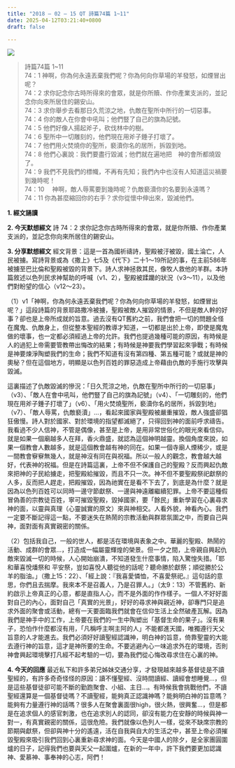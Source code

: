 ```yaml
---
title: "2018 – 02 – 15 QT 詩篇74篇 1~11"
date: 2025-04-12T03:21:40+0800
draft: false

---
```


![](/images/qt.jpg)
> 詩篇74篇 1\~11  
> 74：1 神啊，你為何永遠丟棄我們呢？你為何向你草場的羊發怒，如煙冒出呢？  
> 74：2 求你記念你古時所得來的會眾，就是你所贖、作你產業支派的，並記念你向來所居住的錫安山。  
> 74：3 求你舉步去看那日久荒涼之地，仇敵在聖所中所行的一切惡事。  
> 74：4 你的敵人在你會中吼叫；他們豎了自己的旗為記號。  
> 74：5 他們好像人揚起斧子，砍伐林中的樹。  
> 74：6 聖所中一切雕刻的，他們現在用斧子錘子打壞了。  
> 74：7 他們用火焚燒你的聖所，褻瀆你名的居所，拆毀到地。  
> 74：8 他們心裏說：我們要盡行毀滅；他們就在遍地把　神的會所都燒毀了。  
> 74：9 我們不見我們的標幟，不再有先知；我們內中也沒有人知道這災禍要到幾時呢！  
> 74：10 　神啊，敵人辱罵要到幾時呢？仇敵褻瀆你的名要到永遠嗎？  
> 74：11 你為甚麼縮回你的右手？求你從懷中伸出來，毀滅他們。  
> 
> 

**1. 經文誦讀**

**2.  今天默想經文**
詩 74：2 求你記念你古時所得來的會眾，就是你所贖、作你產業支派的，並記念你向來所居住的錫安山。

**3. 分享默想經文**
經文背景：這是一首為國祈禱詩，聖殿被汙被毀，國土淪亡，人民被擄。寫詩背景或為《撒上》七5及《代下》二十1～19所記的事，在主前586年被擄至巴比倫和聖殿被毀的背景下。詩人求神拯救其民，像牧人救他的羊群。本詩篇敘述以色列民求神幫助的呼喊（v1、2），聖殿被蹂躪的狀況（v3～11），以及他們對盼望的信心（v12～23）。

（1）v1「神啊，你為何永遠丟棄我們呢？你為何向你草場的羊發怒，如煙冒出呢？」這段詩篇的背景耶路撒冷被擄，聖殿被敵人摧毀的情景，不但是敵人幹的好事？卻也是上帝所成就的旨意。過去沒有QT舊約之前，我們會把一切的問題全怪在魔鬼、仇敵身上，但從整本聖經的教導才知道，一切都是出於上帝，即使是魔鬼做的壞事，也一定都必須經過上帝的允許。我們也提過幾種可能的原因，有時候是人的過犯上帝需要管教帶出悔改的結果；有時候是神要我們學習起來爭戰；有時候是神要煉淨陶塑我們的生命；我們不知道有沒有第四種、第五種可能？或就是神的奧秘？但在這個地方，明顯是以色列百姓的罪惡造成上帝藉由仇敵的手施行攻擊與毀滅。

這裏描述了仇敵毀滅的慘況：「日久荒涼之地，仇敵在聖所中所行的一切惡事」（v3）、「敵人在會中吼叫，他們豎了自己的旗為記號」（v4）、「一切雕刻的，他們現在用斧子錘子打壞了」（v6）、「用火焚燒聖所，褻瀆你名的居所，拆毀到地」（v7）、「敵人辱罵，仇敵褻瀆」…，看起來國家與聖殿被嚴重摧毀，敵人強盛卻猖狂傲慢。詩人對於國家、對於環境的指望都滅絕了，只得回到神的面前呼求禱告。我看過不少人信神，不管是偶像，甚至是上帝，是用非常世俗化的眼光來看信仰。就是如果一個廟越多人在拜，香火鼎盛，就認為這個神明越靈。換個角度來說，如果一個教會人數越多，就是這個教會越有神的同在。如果一個寺廟人煙稀少，或是一間教會竂竂無幾人，就是神沒有同在與祝福。所以一般人的觀念，教會越大越好，代表神的祝福。但是在詩篇這裏，上帝不但不保護自己的聖殿？反而興起仇敵來把神的子民給擄走，把聖殿給摧毀，而且不只一次。神不但不要聖殿祭祀獻祭的人多，反而把人趕走，把殿摧毀，因為祂實在是看不下去了，到底是為什麼？就是因為以色列百姓可以同時一邊守節獻祭、一邊與神遠離繼續犯罪。上帝不要這種假冒偽善的宗教徒百姓，寧可摧毀聖殿，毀掉國家，要「餘民」重新學習在心裏尋求神的面，以靈與真理（心靈誠實的原文）來與神相交。人看外貌，神看內心。我們一定要不斷記得這一點，不要迷失在熱鬧的宗教活動與群眾氛圍之中，而要自己與神，面對面有真實親密的關係。

（2）包括我自己，一般的世人，都是活在環境與表象之中。華麗的聖殿、熱鬧的活動、成群的會眾…，打造成一幅屬靈輝煌的榮景。但一夕之間，上帝親自興起仇敵來毀滅一切的時候，人心開始崩潰，不知道發生什麼事情，陷入驚惶失措。「耶和華喜悅燔祭和 平安祭，豈如喜悅人聽從他的話呢？聽命勝於獻祭；順從勝於公羊的脂油。」（撒上15：22）、「經上說：『我喜愛憐恤，不喜愛祭祀。』這句話的意思，你們且去揣摩。我來本不是召義人，乃是召罪人。」（太9：13）不管舊約、新約啟示上帝真正的心意，都是直指人心，而不是外面的作作樣子。一個人不好好面對自己的內心，面對自己「真實的光景」，好好的尋求神與親近神，卻專門只是追求外面的聚會或活動，總有一天要面臨我們就會在信仰生活上全然破產瓦解。因為我們是神手中的工作，上帝要在我們的一生中陶塑出「基督生命的果子」。沒有果子，恐怕作什麼都沒有用，「凡稱呼主啊主阿的人」不能都進天國，唯獨遵行天父旨意的人才能進去。我們必須好好讀聖經認識神，明白神的旨意，倚靠聖靈的大能去遵行神的旨意，這才是神所要的生命。不要逃避內心一味追求外在的環境，否則神會興起環境擊打凡經不起考驗的一切，要為我們從心悔改尋求住在心裏的神。

**4. 今天的回應**
最近私下和許多弟兄姊妹交通分享，才發現越來越多基督徒是不讀聖經的，有許多奇奇怪怪的原因：讀不懂聖經、沒時間讀經、讀經會想睡覺…，但是這些基督徒卻可能不斷的勤跑聚會、小組、主日…。有時候我會挑戰他們，不讀聖經還算是一個基督徒嗎？不讀聖經，能夠真正認識神嗎？能夠明白神的旨意嗎？能夠有力量遵行神的話嗎？很多人在聚會裏面很high，很火熱，很興奮…，但是都是在追求個人的感官刺激，也在追求別人的認同，卻沒有能力在安靜的時候與神一對一，有真實親密的關係，這很危險。我們就像以色列人一樣，從來不缺席宗教的節期與獻祭，但卻與神十分的遙遠，活在自我與自大的生活之中，甚至上帝必須摧毀聖殿來吸引我們回到心裏重新尋求神的面。今天是中國人的除夕，是全家團圓圍爐的日子，記得我們也要與天父一起圍爐，在新的一年中，許下我們要更加認識神、愛慕神、事奉神的心志，阿們！
